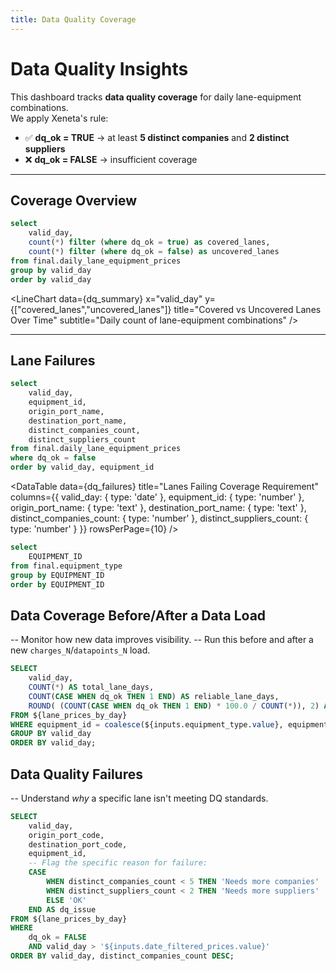 ```yaml
---
title: Data Quality Coverage
---
```


# Data Quality Insights

This dashboard tracks **data quality coverage** for daily lane-equipment combinations.  
We apply Xeneta's rule:  
- ✅ **dq_ok = TRUE** → at least **5 distinct companies** and **2 distinct suppliers**  
- ❌ **dq_ok = FALSE** → insufficient coverage  

---

## Coverage Overview

```sql dq_summary
select
    valid_day,
    count(*) filter (where dq_ok = true) as covered_lanes,
    count(*) filter (where dq_ok = false) as uncovered_lanes
from final.daily_lane_equipment_prices
group by valid_day
order by valid_day
```

<LineChart 
  data={dq_summary} 
  x="valid_day" 
  y={["covered_lanes","uncovered_lanes"]}
  title="Covered vs Uncovered Lanes Over Time"
  subtitle="Daily count of lane-equipment combinations"
/>

---

## Lane Failures

```sql dq_failures
select
    valid_day,
    equipment_id,
    origin_port_name,
    destination_port_name,
    distinct_companies_count,
    distinct_suppliers_count
from final.daily_lane_equipment_prices
where dq_ok = false
order by valid_day, equipment_id
```

<DataTable 
  data={dq_failures} 
  title="Lanes Failing Coverage Requirement" 
  columns={{
    valid_day: { type: 'date' },
    equipment_id: { type: 'number' },
    origin_port_name: { type: 'text' },
    destination_port_name: { type: 'text' },
    distinct_companies_count: { type: 'number' },
    distinct_suppliers_count: { type: 'number' }
  }} 
  rowsPerPage={10}
/>

```sql equipment_types
select
    EQUIPMENT_ID
from final.equipment_type
group by EQUIPMENT_ID
order by EQUIPMENT_ID
```

<Dropdown data={equipment_types} name=equipment_type value=equipment_id>
  <DropdownOption value=null valueLabel="Select Equipment"/>
</Dropdown>

<DateInput
    name=date_filtered_prices
    data={lane_prices_by_day}
    dates=valid_day
    start="2022-01-01"
    end="2022-06-01"
    valueLabel="Select Date"
/>

## Data Coverage Before/After a Data Load
-- Monitor how new data improves visibility.
-- Run this before and after a new `charges_N`/`datapoints_N` load.
```sql data_coverage
SELECT
    valid_day,
    COUNT(*) AS total_lane_days,
    COUNT(CASE WHEN dq_ok THEN 1 END) AS reliable_lane_days,
    ROUND( (COUNT(CASE WHEN dq_ok THEN 1 END) * 100.0 / COUNT(*)), 2) AS pct_reliable
FROM ${lane_prices_by_day}
WHERE equipment_id = coalesce(${inputs.equipment_type.value}, equipment_id)
GROUP BY valid_day
ORDER BY valid_day;
```

## Data Quality Failures
-- Understand *why* a specific lane isn't meeting DQ standards.
```sql dq_failures_investigation
SELECT
    valid_day,
    origin_port_code,
    destination_port_code,
    equipment_id,
    -- Flag the specific reason for failure:
    CASE
        WHEN distinct_companies_count < 5 THEN 'Needs more companies'
        WHEN distinct_suppliers_count < 2 THEN 'Needs more suppliers'
        ELSE 'OK'
    END AS dq_issue
FROM ${lane_prices_by_day}
WHERE
    dq_ok = FALSE
    AND valid_day > '${inputs.date_filtered_prices.value}'
ORDER BY valid_day, distinct_companies_count DESC;
```
